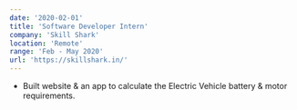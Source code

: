 ```yaml
---
date: '2020-02-01'
title: 'Software Developer Intern'
company: 'Skill Shark'
location: 'Remote'
range: 'Feb - May 2020'
url: 'https://skillshark.in/'
---
```


- Built website & an app to calculate the Electric Vehicle battery & motor requirements.
